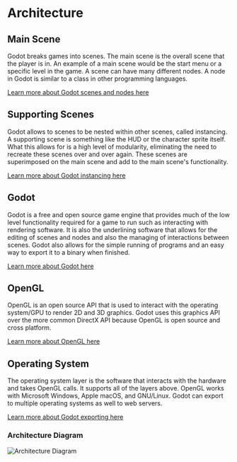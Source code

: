 # Architecture

## Main Scene

Godot breaks games into scenes. The main scene is the overall scene that the
player is in. An example of a main scene would be the start menu or a specific
level in the game. A scene can have many different nodes. A node in Godot is similar
to a class in other programming languages.

[Learn more about Godot scenes and nodes here](https://docs.godotengine.org/en/stable/getting_started/step_by_step/scenes_and_nodes.html)

## Supporting Scenes

Godot allows to scenes to be nested within other scenes, called instancing.
A supporting scene is something like the HUD or the character sprite itself.
What this allows for is a high level of modularity, eliminating the need to
recreate these scenes over and over again. These scenes are superimposed on the
main scene and add to the main scene's functionality.

[Learn more about Godot instancing here](https://docs.godotengine.org/en/stable/getting_started/step_by_step/instancing.html)

## Godot

Godot is a free and open source game engine that provides much of the low level
functionality required for a game to run such as interacting with rendering software.
It is also the underlining software that allows for the editing of scenes and nodes
and also the managing of interactions between scenes. Godot also allows for the
simple running of programs and an easy way to export it to a binary when finished.

[Learn more about Godot here](https://en.wikipedia.org/wiki/Godot_(game_engine))

## OpenGL

OpenGL is an open source API that is used to interact with the operating system/GPU
to render 2D and 3D graphics. Godot uses this graphics API over the more common
DirectX API because OpenGL is open source and cross platform.

[Learn more about OpenGL here](https://en.wikipedia.org/wiki/OpenGL)

## Operating System

The operating system layer is the software that interacts with the hardware and
takes OpenGL calls. It supports all of the layers above. OpenGL works with
Microsoft Windows, Apple macOS, and GNU/Linux. Godot can export to multiple
operating systems as well to web servers.

[Learn more about Godot exporting here](https://docs.godotengine.org/en/stable/getting_started/step_by_step/exporting.html)

### Architecture Diagram

![Architecture Diagram](https://github.com/macee/final-project-i-m-also-not-in-a-group/blob/main/Planning/Architecture%20Diagram.png)
